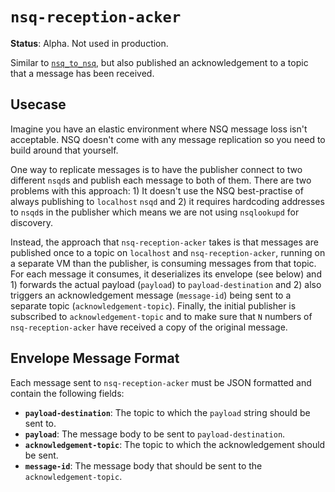 `nsq-reception-acker`
=====================
**Status**: Alpha. Not used in production.

Similar to [`nsq_to_nsq`](http://nsq.io/components/utilities.html#nsq_to_nsq),
but also published an acknowledgement to a topic that a message has been
received.

Usecase
-------
Imagine you have an elastic environment where NSQ message loss isn't
acceptable. NSQ doesn't come with any message replication so you need to build
around that yourself.

One way to replicate messages is to have the publisher connect to two different
`nsqd`s and publish each message to both of them. There are two problems with
this approach: 1) It doesn't use the NSQ best-practise of always publishing to
`localhost` `nsqd` and 2) it requires hardcoding addresses to `nsqd`s in the
publisher which means we are not using `nsqlookupd` for discovery.

Instead, the approach that `nsq-reception-acker` takes is that messages are
published once to a topic on `localhost` and `nsq-reception-acker`, running on
a separate VM than the publisher, is consuming messages from that topic. For
each message it consumes, it deserializes its envelope (see below) and 1)
forwards the actual payload (`payload`) to `payload-destination` and 2) also
triggers an acknowledgement message (`message-id`) being sent to a separate
topic (`acknowledgement-topic`). Finally, the initial publisher is subscribed
to `acknowledgement-topic` and to make sure that `N` numbers of
`nsq-reception-acker` have received a copy of the original message.

Envelope Message Format
-----------------------
Each message sent to `nsq-reception-acker` must be JSON formatted and contain
the following fields:

 * **`payload-destination`**: The topic to which the `payload` string should be
   sent to.
 * **`payload`**: The message body to be sent to `payload-destination`.
 * **`acknowledgement-topic`**: The topic to which the acknowledgement should be
   sent.
 * **`message-id`**: The message body that should be sent to the
   `acknowledgement-topic`.
